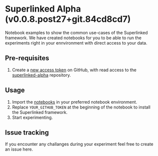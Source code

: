 # Superlinked Alpha (v0.0.8.post27+git.84cd8cd7)

Notebook examples to show the common use-cases of the Superlinked framework. We have created notebooks for you to be able to run the experiments right in your ennvironment with direct access to your data.

## Pre-requisites

1. Create a [new access token](https://github.com/settings/personal-access-tokens/new) on GitHub, with read access to the [superlinked-alpha](https://github.com/superlinked/superlinked-alpha) repository.

## Usage

1. Import the [notebooks](./notebook/) in your preferred notebook environment.
1. Replace `YOUR_GITHUB_TOKEN` at the beginning of the notebook to install the Superlinked framework.
1. Start experimenting.


## Issue tracking

If you encounter any challanges during your experiment feel free to create an issue here.